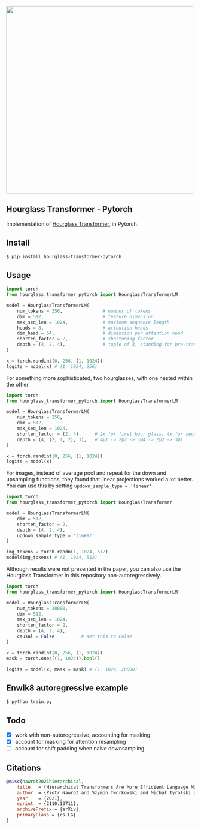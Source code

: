 <img src="./hourglass.png" width="500px"></img>

## Hourglass Transformer - Pytorch

Implementation of <a href="https://arxiv.org/abs/2110.13711">Hourglass Transformer</a>, in Pytorch.


## Install

```bash
$ pip install hourglass-transformer-pytorch
```

## Usage

```python
import torch
from hourglass_transformer_pytorch import HourglassTransformerLM

model = HourglassTransformerLM(
    num_tokens = 256,               # number of tokens
    dim = 512,                      # feature dimension
    max_seq_len = 1024,             # maximum sequence length
    heads = 8,                      # attention heads
    dim_head = 64,                  # dimension per attention head
    shorten_factor = 2,             # shortening factor
    depth = (4, 2, 4),              # tuple of 3, standing for pre-transformer-layers, valley-transformer-layers (after downsample), post-transformer-layers (after upsample) - the valley transformer layers can be yet another nested tuple, in which case it will shorten again recursively
)

x = torch.randint(0, 256, (1, 1024))
logits = model(x) # (1, 1024, 256)
```

For something more sophisticated, two hourglasses, with one nested within the other


```python
import torch
from hourglass_transformer_pytorch import HourglassTransformerLM

model = HourglassTransformerLM(
    num_tokens = 256,
    dim = 512,
    max_seq_len = 1024,
    shorten_factor = (2, 4),     # 2x for first hour glass, 4x for second
    depth = (4, (2, 1, 2), 3),   # 4@1 -> 2@2 -> 1@4 -> 2@2 -> 3@1
)

x = torch.randint(0, 256, (1, 1024))
logits = model(x)
```

For images, instead of average pool and repeat for the down and upsampling functions, they found that linear projections worked a lot better. You can use this by setting `updown_sample_type = 'linear'`

```python
import torch
from hourglass_transformer_pytorch import HourglassTransformer

model = HourglassTransformerLM(
    dim = 512,
    shorten_factor = 2,
    depth = (4, 2, 4),
    updown_sample_type = 'linear'
)

img_tokens = torch.randn(1, 1024, 512)
model(img_tokens) # (1, 1024, 512)
```

Although results were not presented in the paper, you can also use the Hourglass Transformer in this repository non-autoregressively.

```python
import torch
from hourglass_transformer_pytorch import HourglassTransformerLM

model = HourglassTransformerLM(
    num_tokens = 20000,
    dim = 512,
    max_seq_len = 1024,
    shorten_factor = 2,
    depth = (4, 2, 4),
    causal = False          # set this to False
)

x = torch.randint(0, 256, (1, 1024))
mask = torch.ones((1, 1024)).bool()

logits = model(x, mask = mask) # (1, 1024, 20000)
```

## Enwik8 autoregressive example

```bash
$ python train.py
```

## Todo

- [x] work with non-autoregressive, accounting for masking
- [x] account for masking for attention resampling
- [ ] account for shift padding when naive downsampling

## Citations

```bibtex
@misc{nawrot2021hierarchical,
    title   = {Hierarchical Transformers Are More Efficient Language Models}, 
    author  = {Piotr Nawrot and Szymon Tworkowski and Michał Tyrolski and Łukasz Kaiser and Yuhuai Wu and Christian Szegedy and Henryk Michalewski},
    year    = {2021},
    eprint  = {2110.13711},
    archivePrefix = {arXiv},
    primaryClass = {cs.LG}
}
```
